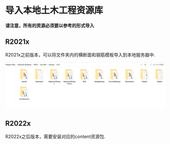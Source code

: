 # 导入本地土木工程资源库

__请注意，所有的资源必须要以参考的形式导入__

## R2021x

R2021x之前版本，可以将文件夹内的横断面和钢筋模板导入到本地服务器中.

![](2022-04-26-18-12-07.png)

## R2022x

R2022x之后版本，需要安装对应的content资源包.

